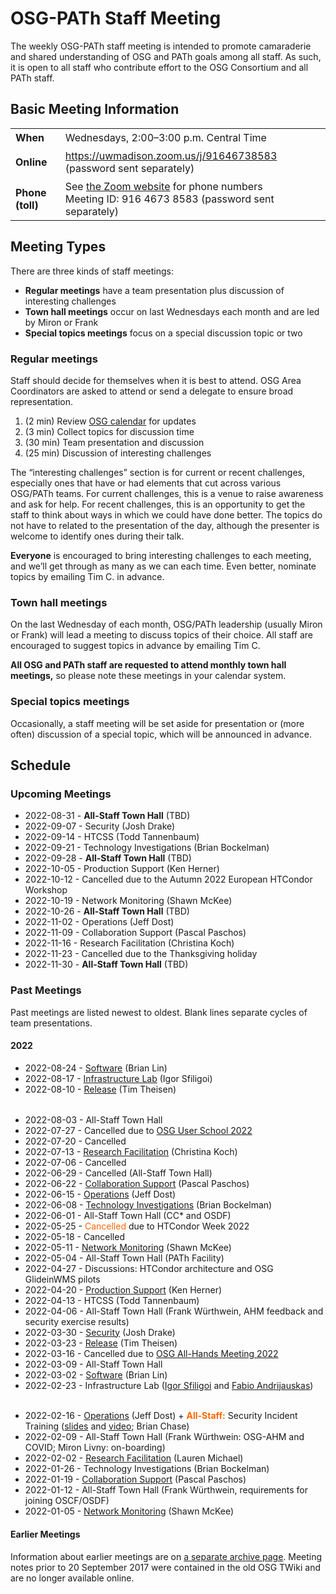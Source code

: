 # OSG-PATh Staff Meeting

The weekly OSG-PATh staff meeting is intended to promote camaraderie and
shared understanding of OSG and PATh goals among all staff.
As such, it is open to all staff who contribute effort to the OSG Consortium
and all PATh staff.

## Basic Meeting Information

<style>
  table#coordinates td { padding-top: 0.5ex; padding-bottom: 0.5ex; }
</style>
<table id="coordinates">
  <tr> <td><strong>When</strong></td> <td>Wednesdays, 2:00–3:00 p.m. Central Time</td> </tr>
  <tr>
    <td><strong>Online</strong></td>
    <td><a href="https://uwmadison.zoom.us/j/91646738583">https://uwmadison.zoom.us/j/91646738583</a> (password sent separately)</td>
  </tr>
  <tr>
    <td><strong>Phone (toll)</strong></td>
    <td>
      See <a href="https://uwmadison.zoom.us/u/abQyBkAVbS">the Zoom website</a> for phone numbers<br>
      Meeting ID: 916 4673 8583 (password sent separately)
    </td>
  </tr>
</table>

## Meeting Types

There are three kinds of staff meetings:

*  **Regular meetings** have a team presentation plus discussion of interesting challenges
*  **Town hall meetings** occur on last Wednesdays each month and are led by Miron or Frank
*  **Special topics meetings** focus on a special discussion topic or two

### Regular meetings

Staff should decide for themselves when it is best to attend.
OSG Area Coordinators are asked to attend or send a delegate to ensure broad representation.

1.  (2 min) Review [OSG calendar](https://calendar.google.com/calendar/embed?src=7597sl1am95q5dcg4ii0hggj4g%40group.calendar.google.com) for updates
1.  (3 min) Collect topics for discussion time
1.  (30 min) Team presentation and discussion
1.  (25 min) Discussion of interesting challenges

The “interesting challenges” section is for current or recent challenges,
especially ones that have or had elements that cut across various OSG/PATh teams.
For current challenges, this is a venue to raise awareness and ask for help.
For recent challenges, this is an opportunity to get the staff to think about ways in which we could have done better.
The topics do not have to related to the presentation of the day,
although the presenter is welcome to identify ones during their talk.

**Everyone** is encouraged to bring interesting challenges to each meeting,
and we’ll get through as many as we can each time.
Even better, nominate topics by emailing Tim C. in advance.

### Town hall meetings

On the last Wednesday of each month, OSG/PATh leadership (usually Miron or Frank)
will lead a meeting to discuss topics of their choice.
All staff are encouraged to suggest topics in advance by emailing Tim C.

**All OSG and PATh staff are requested to attend monthly town hall meetings,**
so please note these meetings in your calendar system.

### Special topics meetings

Occasionally, a staff meeting will be set aside for presentation or (more often) discussion
of a special topic, which will be announced in advance.

## Schedule

### Upcoming Meetings

-   2022-08-31 - **All-Staff Town Hall** (TBD)
-   2022-09-07 - Security (Josh Drake)
-   2022-09-14 - HTCSS (Todd Tannenbaum)
-   2022-09-21 - Technology Investigations (Brian Bockelman)
-   2022-09-28 - **All-Staff Town Hall** (TBD)
-   2022-10-05 - Production Support (Ken Herner)
-   2022-10-12 - Cancelled due to the Autumn 2022 European HTCondor Workshop
-   2022-10-19 - Network Monitoring (Shawn McKee)
-   2022-10-26 - **All-Staff Town Hall** (TBD)
-   2022-11-02 - Operations (Jeff Dost)
-   2022-11-09 - Collaboration Support (Pascal Paschos)
-   2022-11-16 - Research Facilitation (Christina Koch)
-   2022-11-23 - Cancelled due to the Thanksgiving holiday
-   2022-11-30 - **All-Staff Town Hall** (TBD)

### Past Meetings

Past meetings are listed newest to oldest.
Blank lines separate cycles of team presentations.

#### 2022

-   2022-08-24 - [Software](https://docs.google.com/presentation/d/11DK-uIZZgb1tYIbyy812thGC9I7igu3dacjWUp1k_yU) (Brian Lin)
-   2022-08-17 - [Infrastructure Lab](https://drive.google.com/file/d/1HAVGra36pDSZHSX4JYhUzNlANMhEM8FY) (Igor Sfiligoi)
-   2022-08-10 - [Release](https://docs.google.com/presentation/d/13NVZEHXxhBg5wwxTfw0VgFj5q5HU6whtCvt9oKJMVbU/) (Tim Theisen)

<div style="height: 0.5ex"></div>

- 2022-08-03 - All-Staff Town Hall
- 2022-07-27 - Cancelled due to [OSG User School 2022](https://osg-htc.org/user-school-2022/)
- 2022-07-20 - Cancelled
- 2022-07-13 - [Research Facilitation](https://docs.google.com/presentation/d/1LxLAf8k438mSdgdd7OrMQMattKEaGnTT3J50lLvOLlI/) (Christina Koch)
- 2022-07-06 - Cancelled
- 2022-06-29 - Cancelled (All-Staff Town Hall)
- 2022-06-22 - [Collaboration Support](https://docs.google.com/presentation/d/1Q1Oqap5SimUWlfalQyPlfQzDQMBQVTm1jrGxFrpYars/) (Pascal Paschos)
- 2022-06-15 - [Operations](https://docs.google.com/presentation/d/19Bt47Dl2ryDCpNVoPcDtQQCUoNRgeUuLcQ6b09wnXXQ/) (Jeff Dost)
- 2022-06-08 - [Technology Investigations](https://drive.google.com/file/d/1HoB2h7I-jT-YRsaxxBIcShyGMafHtknx/) (Brian Bockelman)
- 2022-06-01 - All-Staff Town Hall (CC* and OSDF)
- 2022-05-25 - <span style="color:#FF6600;">Cancelled</span> due to HTCondor Week 2022
- 2022-05-18 - Cancelled
- 2022-05-11 - [Network Monitoring](https://docs.google.com/presentation/d/1SrC9_DKz1u6z3_PmMc1QctVT630e8cbhngwfG-pZA6Y/) (Shawn McKee)
- 2022-05-04 - All-Staff Town Hall (PATh Facility)
- 2022-04-27 - Discussions: HTCondor architecture and OSG GlideinWMS pilots
- 2022-04-20 - [Production Support](https://drive.google.com/file/d/1l7KAbJnAJQi9mxyM_ThDtoCiTrS9TFyl/) (Ken Herner)
- 2022-04-13 - HTCSS (Todd Tannenbaum)
- 2022-04-06 - All-Staff Town Hall (Frank Würthwein, AHM feedback and security exercise results)
- 2022-03-30 - [Security](https://drive.google.com/file/d/1NiyQYD3PPm5QN5430U3i3HawJspVLtyd/) (Josh Drake)
- 2022-03-23 - [Release](https://docs.google.com/presentation/d/1aDX5NayEpOkVwM5SprhWIhoiP5XG7AeZ6wiXdtzx1Js/) (Tim Theisen)
- 2022-03-16 - Cancelled due to [OSG All-Hands Meeting 2022](https://osg-htc.org/all-hands/2022/)
- 2022-03-09 - All-Staff Town Hall
- 2022-03-02 - [Software](https://docs.google.com/presentation/d/1Zxr66x3p4q3gC4jFAUM5AzH6P4Z5-tqmjzpIooAuTBk) (Brian Lin)
- 2022-02-23 - Infrastructure Lab ([Igor Sfiligoi](https://docs.google.com/presentation/d/1c4AVSscGoPSHEJvTNMVYhRyT4QamM1Lr/) and [Fabio Andrijauskas](https://docs.google.com/presentation/d/1lw0AnaJb-zjWT2r307DZNmBcL786Vk0l/))

<div style="height: 0.5ex"></div>

- 2022-02-16 - [Operations](https://docs.google.com/presentation/d/1W9lPX7DVzmIrJ3Gc381FCwaWfX9VBrhV4Ld2dtXa6sc/) (Jeff Dost) + <span style="color: #FF6600; font-weight: bold;">All-Staff:</span> Security Incident Training ([slides](https://drive.google.com/file/d/1ZhdF4qqZ99Fnq5jmIUJtvGIkwmer4jbC/) and [video](https://drive.google.com/file/d/1hnOMEhAYDyrK31rijCVr-4Q5Q_PQkR0E/); Brian Chase)
- 2022-02-09 - All-Staff Town Hall (Frank Würthwein: OSG-AHM and COVID; Miron Livny: on-boarding)
- 2022-02-02 - [Research Facilitation](https://docs.google.com/presentation/d/1ViQNXGiZQ0gjN6YDlk1f3CR1NieF6qBgpgeQr2cDK3k/) (Lauren Michael)
- 2022-01-26 - Technology Investigations (Brian Bockelman)
- 2022-01-19 - [Collaboration Support](https://docs.google.com/presentation/d/1ls4mxx5YgHAPAqGPt2sXNjVYPRz-mRgRXxhA06vVND0) (Pascal Paschos)
- 2022-01-12 - All-Staff Town Hall (Frank Würthwein, requirements for joining OSCF/OSDF)
- 2022-01-05 - [Network Monitoring](https://drive.google.com/file/d/1eJHu2FflMWZqCgKCbVVRXgK0RF8aiUEU/) (Shawn McKee)

#### Earlier Meetings

Information about earlier meetings are on [a separate archive page](ac-meeting-archive.md).  Meeting
notes prior to 20 September 2017 were contained in the old OSG TWiki and are no longer available online.
